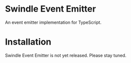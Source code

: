 # Swindle Event Emitter
An event emitter implementation for TypeScript.

# Installation
Swindle Event Emitter is not yet released. Please stay tuned.